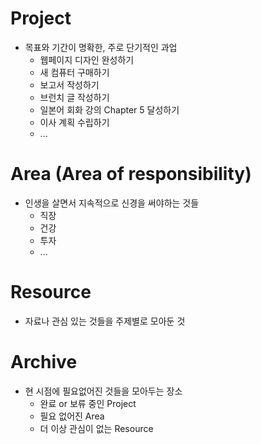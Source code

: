 # Project
- 목표와 기간이 명확한, 주로 단기적인 과업
	- 웹페이지 디자인 완성하기
	- 새 컴퓨터 구매하기
	- 보고서 작성하기
	- 브런치 글 작성하기
	- 일본어 회화 강의 Chapter 5 달성하기
	- 이사 계획 수립하기
	- ...

# Area (Area of responsibility)
- 인생을 살면서 지속적으로 신경을 써야하는 것들
	- 직장
	- 건강
	- 투자
	- ...

# Resource
- 자료나 관심 있는 것들을 주제별로 모아둔 것

# Archive
- 현 시점에 필요없어진 것들을 모아두는 장소
	- 완료 or 보류 중인 Project
	- 필요 없어진 Area  
	- 더 이상 관심이 없는 Resource